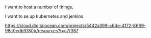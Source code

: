 I want to host a number of things,

I want to se up kubernetes and jenkins

https://cloud.digitalocean.com/projects/5442a399-a64e-4172-8669-98c0edb9780b/resources?i=c7f387